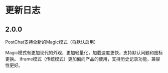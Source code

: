 # 更新日志

## 2.0.0

PostChat支持全新的Magic模式（将默认启用）

Magic模式有更加现代的外观，更加轻量化，加载速度更快，支持默认问题和图标更换。
iframe模式（传统模式）更加偏向产品的使用，支持历史记录功能，兼容性更好。